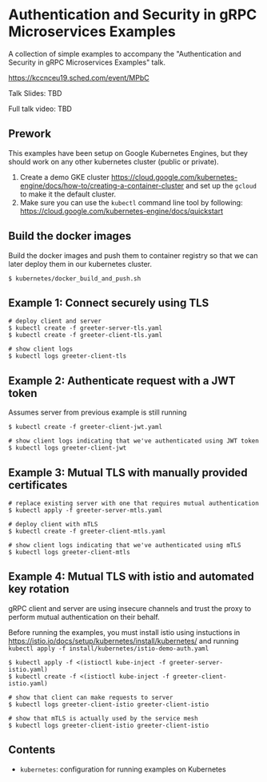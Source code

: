 # Authentication and Security in gRPC Microservices Examples

A collection of simple examples to accompany the "Authentication and Security in gRPC Microservices Examples"
talk.

https://kccnceu19.sched.com/event/MPbC

Talk Slides: TBD

Full talk video: TBD


## Prework

This examples have been setup on Google Kubernetes Engines, but they should work on any other kubernetes cluster (public or private).

1. Create a demo GKE cluster https://cloud.google.com/kubernetes-engine/docs/how-to/creating-a-container-cluster
   and set up the `gcloud` to make it the default cluster.
2. Make sure you can use the `kubectl` command line tool by following: https://cloud.google.com/kubernetes-engine/docs/quickstart

## Build the docker images

Build the docker images and push them to container registry so that we can later deploy them in
our kubernetes cluster.

```
$ kubernetes/docker_build_and_push.sh
```


## Example 1: Connect securely using TLS

```
# deploy client and server
$ kubectl create -f greeter-server-tls.yaml
$ kubectl create -f greeter-client-tls.yaml

# show client logs
$ kubectl logs greeter-client-tls
```

## Example 2: Authenticate request with a JWT token

Assumes server from previous example is still running

```
$ kubectl create -f greeter-client-jwt.yaml

# show client logs indicating that we've authenticated using JWT token
$ kubectl logs greeter-client-jwt
```

## Example 3: Mutual TLS with manually provided certificates

```
# replace existing server with one that requires mutual authentication
$ kubectl apply -f greeter-server-mtls.yaml

# deploy client with mTLS
$ kubectl create -f greeter-client-mtls.yaml

# show client logs indicating that we've authenticated using mTLS
$ kubectl logs greeter-client-mtls
```

## Example 4: Mutual TLS with istio and automated key rotation 

gRPC client and server are using insecure channels and trust the proxy to perform mutual authentication on their behalf.

Before running the examples, you must install istio using instuctions in https://istio.io/docs/setup/kubernetes/install/kubernetes/
and running `kubectl apply -f install/kubernetes/istio-demo-auth.yaml`

```
$ kubectl apply -f <(istioctl kube-inject -f greeter-server-istio.yaml)
$ kubectl create -f <(istioctl kube-inject -f greeter-client-istio.yaml)
```

```
# show that client can make requests to server
$ kubectl logs greeter-client-istio greeter-client-istio

# show that mTLS is actually used by the service mesh 
$ kubectl logs greeter-client-istio greeter-client-istio
```

## Contents

- `kubernetes`: configuration for running examples on Kubernetes
